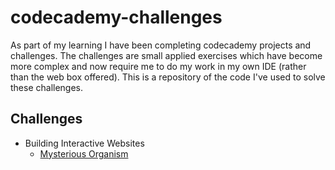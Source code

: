 <h1>codecademy-challenges</h1>
As part of my learning I have been completing codecademy projects and challenges. The challenges are small applied exercises which have become more complex and now require me to do my work in my own IDE (rather than the web box offered). This is a repository of the code I've used to solve these challenges.

<h2>Challenges</h2>
<ul>
  <li>Building Interactive Websites
    <ul><li><a href='https://github.com/stevhook/codecademy-challenges/tree/main/Interactive-Websites/Mysterious-Organism'>Mysterious Organism</a></li>
    </ul></li>
</ul>
